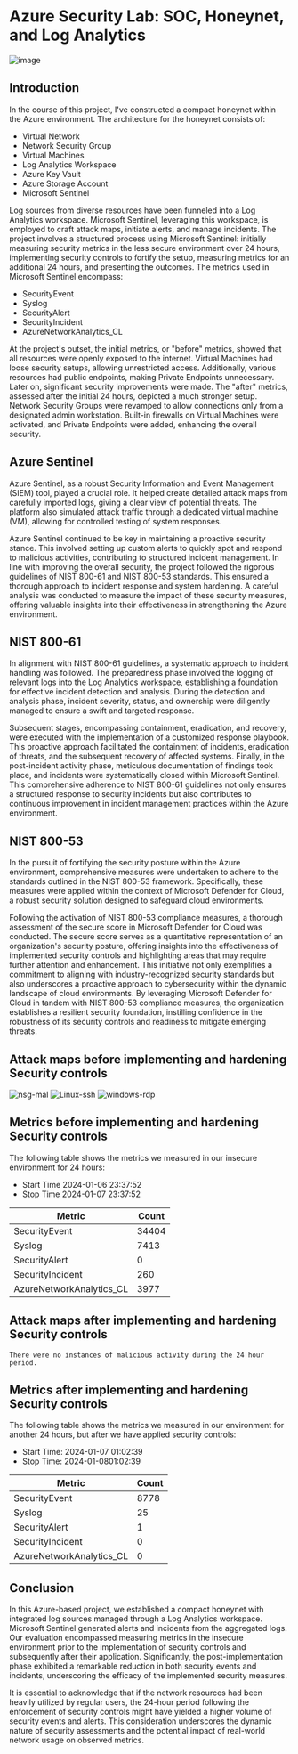 # Azure Security Lab: SOC, Honeynet, and Log Analytics
![image](https://github.com/isaac-daniel00/Cloud-SOC/assets/155948481/66974b07-6480-4c23-a6c6-a46d32584486)

## Introduction

In the course of this project, I've constructed a compact honeynet within the Azure environment. The architecture for the honeynet consists of:

- Virtual Network
- Network Security Group
- Virtual Machines
- Log Analytics Workspace
- Azure Key Vault
- Azure Storage Account
- Microsoft Sentinel

Log sources from diverse resources have been funneled into a Log Analytics workspace. Microsoft Sentinel, leveraging this workspace, is employed to craft attack maps, initiate alerts, and manage incidents. The project involves a structured process using Microsoft Sentinel: initially measuring security metrics in the less secure environment over 24 hours, implementing security controls to fortify the setup, measuring metrics for an additional 24 hours, and presenting the outcomes. The metrics used in Microsoft Sentinel encompass:

- SecurityEvent
- Syslog
- SecurityAlert
- SecurityIncident
- AzureNetworkAnalytics_CL

At the project's outset, the initial metrics, or "before" metrics, showed that all resources were openly exposed to the internet. Virtual Machines had loose security setups, allowing unrestricted access. Additionally, various resources had public endpoints, making Private Endpoints unnecessary. Later on, significant security improvements were made. The "after" metrics, assessed after the initial 24 hours, depicted a much stronger setup. Network Security Groups were revamped to allow connections only from a designated admin workstation. Built-in firewalls on Virtual Machines were activated, and Private Endpoints were added, enhancing the overall security.

## Azure Sentinel
Azure Sentinel, as a robust Security Information and Event Management (SIEM) tool, played a crucial role. It helped create detailed attack maps from carefully imported logs, giving a clear view of potential threats. The platform also simulated attack traffic through a dedicated virtual machine (VM), allowing for controlled testing of system responses.

Azure Sentinel continued to be key in maintaining a proactive security stance. This involved setting up custom alerts to quickly spot and respond to malicious activities, contributing to structured incident management. In line with improving the overall security, the project followed the rigorous guidelines of NIST 800-61 and NIST 800-53 standards. This ensured a thorough approach to incident response and system hardening. A careful analysis was conducted to measure the impact of these security measures, offering valuable insights into their effectiveness in strengthening the Azure environment.

## NIST 800-61

In alignment with NIST 800-61 guidelines, a systematic approach to incident handling was followed. The preparedness phase involved the logging of relevant logs into the Log Analytics workspace, establishing a foundation for effective incident detection and analysis. During the detection and analysis phase, incident severity, status, and ownership were diligently managed to ensure a swift and targeted response.

Subsequent stages, encompassing containment, eradication, and recovery, were executed with the implementation of a customized response playbook. This proactive approach facilitated the containment of incidents, eradication of threats, and the subsequent recovery of affected systems. Finally, in the post-incident activity phase, meticulous documentation of findings took place, and incidents were systematically closed within Microsoft Sentinel. This comprehensive adherence to NIST 800-61 guidelines not only ensures a structured response to security incidents but also contributes to continuous improvement in incident management practices within the Azure environment.

## NIST 800-53

In the pursuit of fortifying the security posture within the Azure environment, comprehensive measures were undertaken to adhere to the standards outlined in the NIST 800-53 framework. Specifically, these measures were applied within the context of Microsoft Defender for Cloud, a robust security solution designed to safeguard cloud environments.

Following the activation of NIST 800-53 compliance measures, a thorough assessment of the secure score in Microsoft Defender for Cloud was conducted. The secure score serves as a quantitative representation of an organization's security posture, offering insights into the effectiveness of implemented security controls and highlighting areas that may require further attention and enhancement. This initiative not only exemplifies a commitment to aligning with industry-recognized security standards but also underscores a proactive approach to cybersecurity within the dynamic landscape of cloud environments. By leveraging Microsoft Defender for Cloud in tandem with NIST 800-53 compliance measures, the organization establishes a resilient security foundation, instilling confidence in the robustness of its security controls and readiness to mitigate emerging threats.

## Attack maps before implementing and hardening Security controls
![nsg-mal](https://github.com/isaac-daniel00/Cloud-SOC/assets/155948481/7b2877ae-2ce6-4125-b04f-6f67e25b51b5)
![Linux-ssh](https://github.com/isaac-daniel00/Cloud-SOC/assets/155948481/9e0ae808-a78a-4b9c-a2c1-27b95350f25a)
![windows-rdp](https://github.com/isaac-daniel00/Cloud-SOC/assets/155948481/fa5ed3be-3ba6-402d-a0ac-7fabd5dc4848)

## Metrics before implementing and hardening Security controls

The following table shows the metrics we measured in our insecure environment for 24 hours:
- Start Time 2024-01-06 23:37:52
- Stop Time 2024-01-07 23:37:52

| Metric                   | Count
| ------------------------ | -----
| SecurityEvent            | 34404
| Syslog                   | 7413
| SecurityAlert            | 0
| SecurityIncident         | 260
| AzureNetworkAnalytics_CL | 3977

## Attack maps after implementing and hardening Security controls

```There were no instances of malicious activity during the 24 hour period. ```

## Metrics after implementing and hardening Security controls

The following table shows the metrics we measured in our environment for another 24 hours, but after we have applied security controls:
- Start Time: 2024-01-07 01:02:39
- Stop Time: 2024-01-0801:02:39

| Metric                   | Count
| ------------------------ | -----
| SecurityEvent            | 8778
| Syslog                   | 25
| SecurityAlert            | 1
| SecurityIncident         | 0
| AzureNetworkAnalytics_CL | 0

## Conclusion

In this Azure-based project, we established a compact honeynet with integrated log sources managed through a Log Analytics workspace. Microsoft Sentinel generated alerts and incidents from the aggregated logs. Our evaluation encompassed measuring metrics in the insecure environment prior to the implementation of security controls and subsequently after their application. Significantly, the post-implementation phase exhibited a remarkable reduction in both security events and incidents, underscoring the efficacy of the implemented security measures.

It is essential to acknowledge that if the network resources had been heavily utilized by regular users, the 24-hour period following the enforcement of security controls might have yielded a higher volume of security events and alerts. This consideration underscores the dynamic nature of security assessments and the potential impact of real-world network usage on observed metrics.
